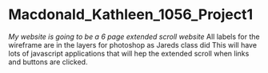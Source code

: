 # Macdonald_Kathleen_1056_Project1

*My website is going to be a 6 page extended scroll website*
All labels for the wireframe are in the layers for photoshop as Jareds class did
This will have lots of javascript applications that will hep the extended scroll when links and buttons are clicked.
